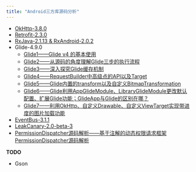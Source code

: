 ```yaml
---
title: "Android三方库源码分析"
---
```


- [OkHttp-3.8.0](/android/okhttp/)
- [Retrofit-2.3.0](/android/retrofit/)
- [RxJava-2.1.13 & RxAndroid-2.0.2](/android/rxjava&rxandroid/)
- Glide-4.9.0
    - [Glide1——Glide v4 的基本使用](/android/glide1/)
    - [Glide2——从源码的角度理解Glide三步的执行流程](/android/glide2/)
    - [Glide3——深入探究Glide缓存机制](/android/glide3/)
    - [Glide4——RequestBuilder中高级点的API以及Target](/android/glide4/)
    - [Glide5——Glide内置的transform以及自定义BitmapTransformation](/android/glide5/)
    - [Glide6——Glide利用AppGlideModule、LibraryGlideModule更改默认配置、扩展Glide功能；GlideApp与Glide的区别在哪？](/android/glide6/)
    - [Glide7——利用OkHttp、自定义Drawable、自定义ViewTarget实现带进度的图片加载功能](/android/glide7/)
- [EventBus-3.1.1](/android/eventbus/)
- [LeakCanary-2.0-beta-3](/android/leakcanary/)
- [PermissionDispatcher源码解析——基于注解的动态权限请求框架PermissionDispatcher源码解析](/android/permissiondispatcher/)

**TODO**

- Gson